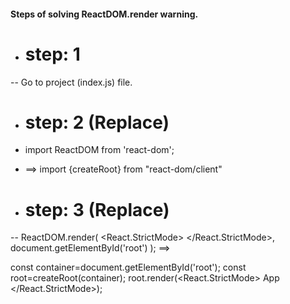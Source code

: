 #### Steps of solving ReactDOM.render warning.
- # step: 1 
-- Go to project (index.js) file.
- # step: 2 (Replace) 
- import ReactDOM from 'react-dom'; 
- ==> import {createRoot} from "react-dom/client"

- # step: 3 (Replace)
-- ReactDOM.render(
  <React.StrictMode>
    <App />
  </React.StrictMode>,
  document.getElementById('root')
);
==>

const container=document.getElementById('root');
const root=createRoot(container);
root.render(<React.StrictMode>
  App 
</React.StrictMode>);